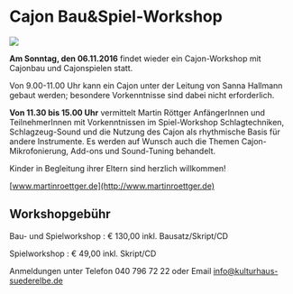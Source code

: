 # Cajon Bau&Spiel-Workshop

![](resources/_wsb_282x267_Kachel+Sanna-20091022-578x-$C2$AEPollert-5x5.jpg)

**Am Sonntag, den 06.11.2016** findet wieder ein Cajon-Workshop mit
Cajonbau und Cajonspielen statt.

Von 9.00-11.00 Uhr kann ein Cajon unter der Leitung von Sanna Hallmann
gebaut werden; besondere Vorkenntnisse sind dabei nicht erforderlich.

**Von 11.30 bis 15.00 Uhr** vermittelt Martin Röttger AnfängerInnen und
TeilnehmerInnen mit Vorkenntnissen im Spiel-Workshop Schlagtechniken,
Schlagzeug-Sound und die Nutzung des Cajon als rhythmische Basis für
andere Instrumente. Es werden auf Wunsch auch die Themen
Cajon-Mikrofonierung, Add-ons und Sound-Tuning behandelt.

Kinder in Begleitung ihrer Eltern sind herzlich willkommen!

[www.martinroettger.de](http://www.martinroettger.de)

## Workshopgebühr

Bau- und Spielworkshop
:   € 130,00 inkl. Bausatz/Skript/CD

Spielworkshop
:   € 49,00 inkl. Skript/CD

Anmeldungen unter Telefon 040 796 72 22 oder Email
<info@kulturhaus-suederelbe.de>
